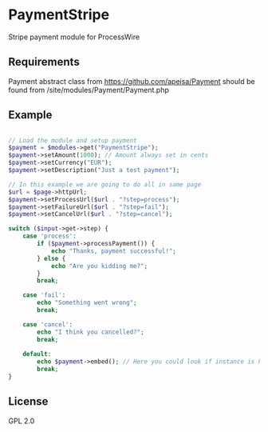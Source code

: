 # PaymentStripe
Stripe payment module for ProcessWire

## Requirements
Payment abstract class from https://github.com/apeisa/Payment should be found from /site/modules/Payment/Payment.php

## Example

```PHP

// Load the module and setup payment
$payment = $modules->get("PaymentStripe");
$payment->setAmount(1000); // Amount always set in cents
$payment->setCurrency("EUR");
$payment->setDescription("Just a test payment");

// In this example we are going to do all in same page
$url = $page->httpUrl;
$payment->setProcessUrl($url . "?step=process");
$payment->setFailureUrl($url . "?step=fail");
$payment->setCancelUrl($url . "?step=cancel");

switch ($input->get->step) {
	case 'process':
		if ($payment->processPayment()) {
			echo "Thanks, payment successful!";
		} else {
			echo "Are you kidding me?";
		}
		break;

	case 'fail':
		echo "Something went wrong";
		break;

	case 'cancel':
		echo "I think you cancelled?";
		break;
	
	default:
		echo $payment->embed(); // Here you could look if instance is PaymentEmbed or PaymentRedirect and choose method based on that
		break;
}
```

## License
GPL 2.0
